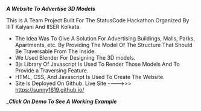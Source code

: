 _____A Website To Advertise 3D Models_____

 This Is A Team Project Built For The StatusCode Hackathon Organized By IIIT Kalyani And IISER Kolkata.

* The Idea Was To Give A Solution For Advertising Buildings, Malls, Parks, Apartments, etc. By Providing The Model Of The Structure That Should Be Traversable From The Inside.
* We Used Blender For Designing The 3D models.
* 3js Library Of Javascript Is Used To Render Those Models And To Provide a Traversing Feature.
* HTML, CSS, And Javascript Is Used To Create The Website.
* Site Is Deployed On Github. Live Site ---->>> https://sunny1619.github.io/

____Click On Demo To See A Working Example___

